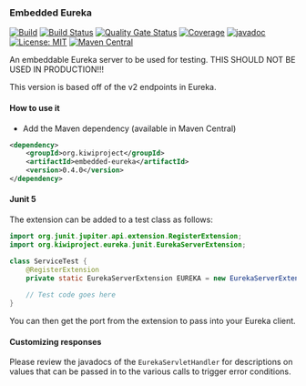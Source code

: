 ### Embedded Eureka
[![Build](https://github.com/kiwiproject/embedded-eureka/workflows/build/badge.svg)](https://github.com/kiwiproject/embedded-eureka/actions?query=workflow%3Abuild)
[![Build Status](https://travis-ci.com/kiwiproject/embedded-eureka.svg?branch=master)](https://travis-ci.com/kiwiproject/embedded-eureka)
[![Quality Gate Status](https://sonarcloud.io/api/project_badges/measure?project=kiwiproject_embedded-eureka&metric=alert_status)](https://sonarcloud.io/dashboard?id=kiwiproject_embedded-eureka)
[![Coverage](https://sonarcloud.io/api/project_badges/measure?project=kiwiproject_embedded-eureka&metric=coverage)](https://sonarcloud.io/dashboard?id=kiwiproject_embedded-eureka)
[![javadoc](https://javadoc.io/badge2/org.kiwiproject/embedded-eureka/javadoc.svg)](https://javadoc.io/doc/org.kiwiproject/embedded-eureka)
[![License: MIT](https://img.shields.io/badge/License-MIT-blue.svg)](https://opensource.org/licenses/MIT)
[![Maven Central](https://img.shields.io/maven-central/v/org.kiwiproject/embedded-eureka)](https://search.maven.org/search?q=g:org.kiwiproject%20a:embedded-eureka)

An embeddable Eureka server to be used for testing. THIS SHOULD NOT BE USED IN PRODUCTION!!!

This version is based off of the v2 endpoints in Eureka.

#### How to use it
* Add the Maven dependency (available in Maven Central)

```xml
<dependency>
    <groupId>org.kiwiproject</groupId>
    <artifactId>embedded-eureka</artifactId>
    <version>0.4.0</version>
</dependency>
```

#### Junit 5

The extension can be added to a test class as follows:

```java
import org.junit.jupiter.api.extension.RegisterExtension;
import org.kiwiproject.eureka.junit.EurekaServerExtension;

class ServiceTest {
    @RegisterExtension
    private static EurekaServerExtension EUREKA = new EurekaServerExtension();
    
    // Test code goes here
}
```

You can then get the port from the extension to pass into your Eureka client.

#### Customizing responses
Please review the javadocs of the `EurekaServletHandler` for descriptions on values that can be passed in to the various calls to trigger error conditions.